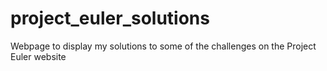 project_euler_solutions
=======================

Webpage to display my solutions to some of the challenges on the Project Euler website
